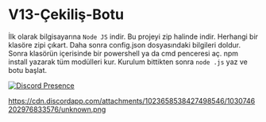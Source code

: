 # V13-Çekiliş-Botu

İlk olarak bilgisayarına `Node JS` indir.
Bu projeyi zip halinde indir.
Herhangi bir klasöre zipi çıkart.
Daha sonra config.json dosyasındaki bilgileri doldur.
Sonra klasörün içerisinde bir powershell ya da cmd penceresi aç.
npm install yazarak tüm modülleri kur.
Kurulum bittikten sonra `node .js` yaz ve botu başlat.

[![Discord Presence](https://lanyard.cnrad.dev/api/153930618005094400?animated=true&borderRadius=7px&theme=dark)](https://discord.com/users/153930618005094400)

https://cdn.discordapp.com/attachments/1023658538427498546/1030746202976833576/unknown.png
